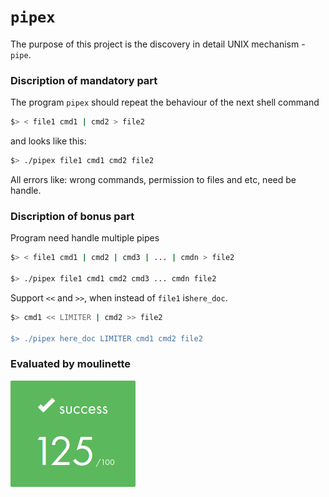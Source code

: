 # `pipex`

The purpose of this project is the discovery in detail UNIX mechanism - `pipe`.

### Discription of mandatory part
The program `pipex` should repeat the behaviour of the next shell command
```bash
$> < file1 cmd1 | cmd2 > file2
```
and looks like this:
```bash
$> ./pipex file1 cmd1 cmd2 file2
```
All errors like: wrong commands,  permission to files and etc, need be handle.
### Discription of bonus part
Program need handle multiple pipes
```bash
$> < file1 cmd1 | cmd2 | cmd3 | ... | cmdn > file2

$> ./pipex file1 cmd1 cmd2 cmd3 ... cmdn file2
```
Support `<<` and `>>`, when instead of `file1` is`here_doc`.
```bash
$> cmd1 << LIMITER | cmd2 >> file2

$> ./pipex here_doc LIMITER cmd1 cmd2 file2
```

### Evaluated by moulinette

![125/100](img/125.png)
